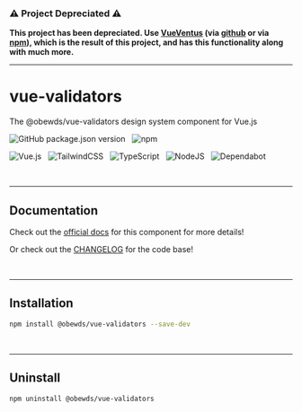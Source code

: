 ###  ⚠️ Project Depreciated ⚠️

**This project has been depreciated. Use [VueVentus](https://vueventus.com/) (via [github](https://github.com/obewds/vueventus) or via [npm](https://www.npmjs.com/package/@obewds/vueventus)), which is the result of this project, and has this functionality along with much more.**

---

# vue-validators

The @obewds/vue-validators design system component for Vue.js

![GitHub package.json version](https://img.shields.io/github/package-json/v/obewds/vue-validators?label=Github&logo=github&style=for-the-badge) &nbsp; ![npm](https://img.shields.io/npm/v/@obewds/vue-validators?color=%23cc3534&logo=npm&style=for-the-badge)

![Vue.js](https://img.shields.io/badge/vuejs-%2335495e.svg?style=for-the-badge&logo=vuedotjs&logoColor=%234FC08D) &nbsp; ![TailwindCSS](https://img.shields.io/badge/tailwindcss-%2338B2AC.svg?style=for-the-badge&logo=tailwind-css&logoColor=white) &nbsp; ![TypeScript](https://img.shields.io/badge/typescript-%23007ACC.svg?style=for-the-badge&logo=typescript&logoColor=white) &nbsp; ![NodeJS](https://img.shields.io/badge/node.js-6DA55F?style=for-the-badge&logo=node.js&logoColor=white) &nbsp; ![Dependabot](https://img.shields.io/badge/dependabot-025E8C?style=for-the-badge&logo=dependabot&logoColor=white)

<br>

---
## Documentation

Check out the [official docs](https://obewds.github.io/vue-validators/) for this component for more details!

Or check out the [CHANGELOG](https://github.com/obewds/vue-validators/blob/main/CHANGELOG.md) for the code base!

<br>


---
## Installation

```bash
npm install @obewds/vue-validators --save-dev
```

<br>


---
## Uninstall

```bash
npm uninstall @obewds/vue-validators
```
